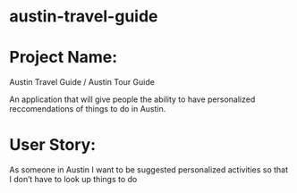 # austin-travel-guide

# Project Name:
Austin Travel Guide / Austin Tour Guide

An application that will give people the ability to have personalized reccomendations of things to do in Austin.

# User Story:
As someone in Austin I want to be suggested personalized activities so that I don’t have to look up things to do
